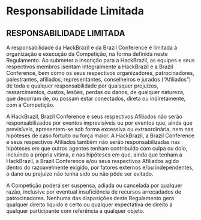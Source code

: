 # Responsabilidade Limitada

## **RESPONSABILIDADE LIMITADA**

A responsabilidade da HackBrazil e da Brazil Conference é limitada à organização e execução da Competição, na forma definida neste Regulamento. Ao submeter a inscrição para a HackBrazil, as equipes e seus respectivos membros isentam integralmente a HackBrazil e a Brazil Conference, bem como os seus respectivos organizadores, patrocinadores, palestrantes, afiliados, representantes, conselheiros e jurados (“Afiliados”) de toda e qualquer responsabilidade por quaisquer prejuízos, ressarcimentos, custos, lesões, perdas ou danos, de qualquer natureza, que decorram de, ou possam estar conectados, direta ou indiretamente, com a Competição.

A HackBrazil, Brazil Conference e seus respectivos Afiliados não serão responsabilizados por eventos imprevisíveis ou por eventos que, ainda que previsíveis, apresentem-se sob forma excessiva ou extraordinária, nem nas hipóteses de caso fortuito ou força maior. A HackBrazil, a Brazil Conference e seus respectivos Afiliados também não serão responsabilizadas nas hipóteses em que outros agentes tenham contribuído com culpa ou dolo, incluindo a própria vítima, e nas hipóteses em que, ainda que tenham a HackBrazil, a Brazil Conference e/ou seus respectivos Afiliados agido dentro do razoavelmente exigido, por fatores externos e/ou independentes, o dano ou prejuízo não tenha sido ou não pôde ser evitado.

A Competição poderá ser suspensa, adiada ou cancelada por qualquer razão, inclusive por eventual insuficiência de recursos arrecadados de patrocinadores. Nenhuma das disposições deste Regulamento gera qualquer direito líquido e certo ou qualquer expectativa de direito a qualquer participante com referência a qualquer objeto.


